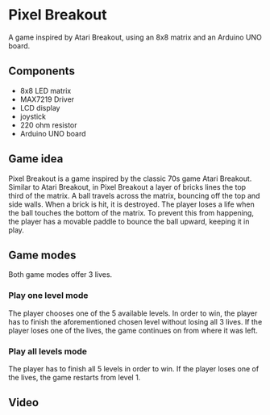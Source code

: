# Pixel Breakout

A game inspired by Atari Breakout, using an 8x8 matrix and an Arduino UNO board.

## Components
- 8x8 LED matrix
- MAX7219 Driver
- LCD display
- joystick
- 220 ohm resistor
- Arduino UNO board

## Game idea
Pixel Breakout is a game inspired by the classic 70s game Atari Breakout. Similar to Atari Breakout, in Pixel Breakout a layer of bricks lines the top third of the matrix. A ball travels across the matrix, bouncing off the top and side walls. When a brick is hit, it is destroyed. The player loses a life when the ball touches the bottom of the matrix. To prevent this from happening, the player has a movable paddle to bounce the ball upward, keeping it in play.

## Game modes
Both game modes offer 3 lives.

### Play one level mode
The player chooses one of the 5 available levels. In order to win, the player has to finish the aforementioned chosen level without losing all 3 lives. If the player loses one of the lives, the game continues on from where it was left.

### Play all levels mode
The player has to finish all 5 levels in order to win. If the player loses one of the lives, the game restarts from level 1.

## Video

